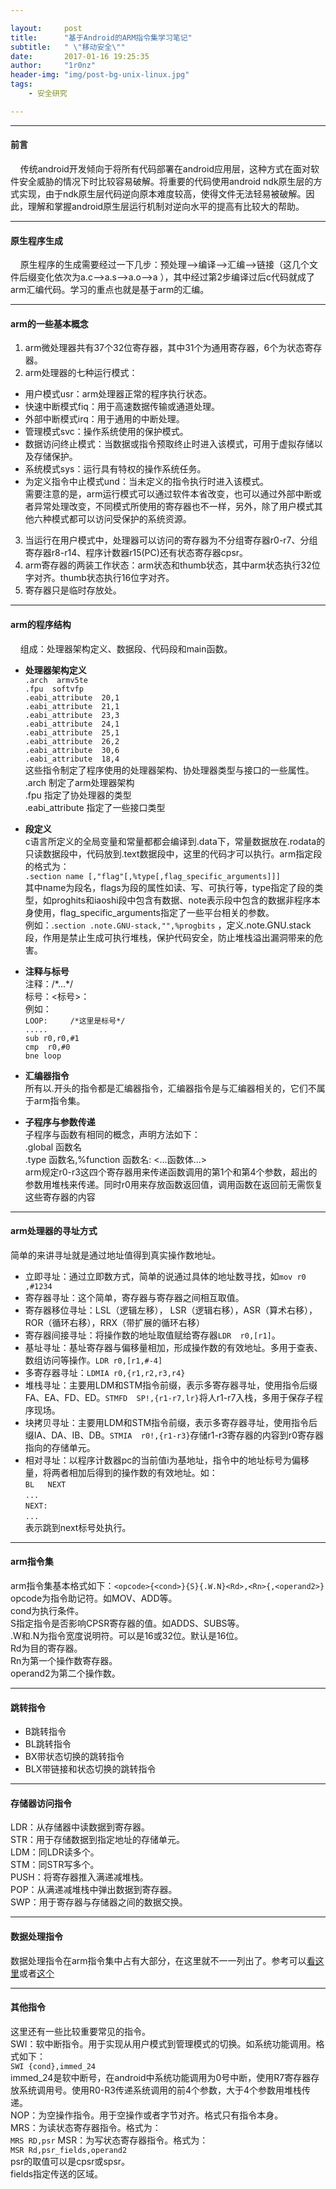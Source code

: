 ```yaml
--- 

layout:     post
title:      "基于Android的ARM指令集学习笔记"
subtitle:   " \"移动安全\""
date:       2017-01-16 19:25:35
author:     "1r0nz"
header-img: "img/post-bg-unix-linux.jpg"
tags:
    - 安全研究

---
```



---  
#### 前言  
&nbsp;&nbsp;&nbsp;&nbsp;传统android开发倾向于将所有代码部署在android应用层，这种方式在面对软件安全威胁的情况下时比较容易破解。将重要的代码使用android ndk原生层的方式实现，由于ndk原生层代码逆向原本难度较高，使得文件无法轻易被破解。因此，理解和掌握android原生层运行机制对逆向水平的提高有比较大的帮助。  

---  

#### 原生程序生成  
&nbsp;&nbsp;&nbsp;&nbsp;原生程序的生成需要经过一下几步：预处理——>编译——>汇编——>链接（这几个文件后缀变化依次为a.c——>a.s——>a.o——>a
），其中经过第2步编译过后c代码就成了arm汇编代码。学习的重点也就是基于arm的汇编。  

---  

#### arm的一些基本概念  
1. arm微处理器共有37个32位寄存器，其中31个为通用寄存器，6个为状态寄存器。  
2. arm处理器的七种运行模式：  
* 用户模式usr：arm处理器正常的程序执行状态。  
* 快速中断模式fiq：用于高速数据传输或通道处理。  
* 外部中断模式irq：用于通用的中断处理。  
* 管理模式svc：操作系统使用的保护模式。  
* 数据访问终止模式：当数据或指令预取终止时进入该模式，可用于虚拟存储以及存储保护。  
* 系统模式sys：运行具有特权的操作系统任务。  
* 为定义指令中止模式und：当未定义的指令执行时进入该模式。  
需要注意的是，arm运行模式可以通过软件本省改变，也可以通过外部中断或者异常处理改变，不同模式所使用的寄存器也不一样，另外，除了用户模式其他六种模式都可以访问受保护的系统资源。  
3. 当运行在用户模式中，处理器可以访问的寄存器为不分组寄存器r0-r7、分组寄存器r8-r14、程序计数器r15(PC)还有状态寄存器cpsr。  
4. arm寄存器的两装工作状态：arm状态和thumb状态，其中arm状态执行32位字对齐。thumb状态执行16位字对齐。  
5. 寄存器只是临时存放处。  

---  

#### arm的程序结构  
&nbsp;&nbsp;&nbsp;&nbsp;组成：处理器架构定义、数据段、代码段和main函数。  
* __处理器架构定义__  
`.arch  armv5te`  
`.fpu  softvfp`  
`.eabi_attribute  20,1`  
`.eabi_attribute  21,1`  
`.eabi_attribute  23,3`  
`.eabi_attribute  24,1`  
`.eabi_attribute  25,1`  
`.eabi_attribute  26,2`  
`.eabi_attribute  30,6`  
`.eabi_attribute  18,4`  
这些指令制定了程序使用的处理器架构、协处理器类型与接口的一些属性。  
.arch 制定了arm处理器架构  
.fpu 指定了协处理器的类型  
.eabi_attribute 指定了一些接口类型  

* __段定义__  
c语言所定义的全局变量和常量都都会编译到.data下，常量数据放在.rodata的只读数据段中，代码放到.text数据段中，这里的代码才可以执行。arm指定段的格式为：  
`.section name [,"flag"[,%type[,flag_specific_arguments]]]`  
其中name为段名，flags为段的属性如读、写、可执行等，type指定了段的类型，如proghits和iaoshi段中包含有数据、note表示段中包含的数据非程序本身使用，flag_specific_arguments指定了一些平台相关的参数。  
例如：.`section .note.GNU-stack,"",%progbits` ，定义.note.GNU.stack段，作用是禁止生成可执行堆栈，保护代码安全，防止堆栈溢出漏洞带来的危害。  

* __注释与标号__  
注释：/\*...\*/  
标号：\<标号\>：  
例如：  
`LOOP:     /*这里是标号*/`  
`.....  `  
`sub r0,r0,#1`  
`cmp  r0,#0`  
`bne loop`  

* __汇编器指令__  
所有以\.开头的指令都是汇编器指令，汇编器指令是与汇编器相关的，它们不属于arm指令集。  

* __子程序与参数传递__  
子程序与函数有相同的概念，声明方法如下：  
.global  函数名  
.type       函数名,%function
函数名:
         <...函数体...>  
arm规定r0-r3这四个寄存器用来传递函数调用的第1个和第4个参数，超出的参数用堆栈来传递。同时r0用来存放函数返回值，调用函数在返回前无需恢复这些寄存器的内容  

--- 

#### arm处理器的寻址方式  
简单的来讲寻址就是通过地址值得到真实操作数地址。  
* 立即寻址：通过立即数方式，简单的说通过具体的地址数寻找，如`mov r0 ,#1234`  
* 寄存器寻址：这个简单，寄存器与寄存器之间相互取值。  
* 寄存器移位寻址：LSL（逻辑左移）， LSR（逻辑右移），ASR（算术右移），ROR（循环右移），RRX（带扩展的循环右移）  
* 寄存器间接寻址：将操作数的地址取值赋给寄存器`LDR  r0,[r1]`。  
* 基址寻址：基址寄存器与偏移量相加，形成操作数的有效地址。多用于查表、数组访问等操作。`LDR r0,[r1,#-4]`  
* 多寄存器寻址：`LDMIA r0,{r1,r2,r3,r4}`  
* 堆栈寻址：主要用LDM和STM指令前缀，表示多寄存器寻址，使用指令后缀FA、EA、FD、ED。`STMFD  SP!,{r1-r7,lr}`将人r1-r7入栈，多用于保存子程序现场。  
* 块拷贝寻址：主要用LDM和STM指令前缀，表示多寄存器寻址，使用指令后缀IA、DA、IB、DB。`STMIA  r0!,{r1-r3}`存储r1-r3寄存器的内容到r0寄存器指向的存储单元。  
* 相对寻址：以程序计数器pc的当前值i为基地址，指令中的地址标号为偏移量，将两者相加后得到的操作数的有效地址。如：  
`BL   NEXT`  
`...`  
`NEXT:`  
`...`  
表示跳到next标号处执行。  

--- 

#### arm指令集  
arm指令集基本格式如下：`<opcode>{<cond>}{S}{.W.N}<Rd>,<Rn>{,<operand2>}`  
opcode为指令助记符。如MOV、ADD等。  
cond为执行条件。  
S指定指令是否影响CPSR寄存器的值。如ADDS、SUBS等。  
.W和.N为指令宽度说明符。可以是16或32位。默认是16位。  
Rd为目的寄存器。  
Rn为第一个操作数寄存器。  
operand2为第二个操作数。  

--- 

#### 跳转指令  
* B跳转指令  
* BL跳转指令  
* BX带状态切换的跳转指令  
* BLX带链接和状态切换的跳转指令  

--- 

#### 存储器访问指令  
LDR：从存储器中读数据到寄存器。  
STR：用于存储数据到指定地址的存储单元。  
LDM：同LDR读多个。  
STM：同STR写多个。  
PUSH：将寄存器推入满递减堆栈。  
POP：从满递减堆栈中弹出数据到寄存器。  
SWP：用于寄存器与存储器之间的数据交换。  

--- 

#### 数据处理指令  
数据处理指令在arm指令集中占有大部分，在这里就不一一列出了。参考可以[看这里](http://blog.csdn.net/dddxxxx/article/details/47130545)或者[这个](http://blog.chinaunix.net/uid-20769502-id-112445.html)  

--- 

#### 其他指令 
这里还有一些比较重要常见的指令。  
SWI：软中断指令。用于实现从用户模式到管理模式的切换。如系统功能调用。格式如下：  
`SWI {cond},immed_24`  
immed_24是软中断号，在android中系统功能调用为0号中断，使用R7寄存器存放系统调用号。使用R0-R3传递系统调用的前4个参数，大于4个参数用堆栈传递。  
NOP：为空操作指令。用于空操作或者字节对齐。格式只有指令本身。  
MRS：为读状态寄存器指令。格式为：  
`MRS RD,psr`
MSR：为写状态寄存器指令。格式为：  
`MSR Rd,psr_fields,operand2`  
psr的取值可以是cpsr或spsr。  
fields指定传送的区域。  

